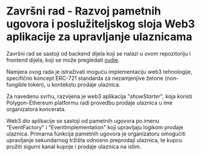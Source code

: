 # Završni rad - Razvoj pametnih ugovora i poslužiteljskog sloja Web3 aplikacije za upravljanje ulaznicama

Završni rad se sastoji od backend dijela koji se nalazi u ovom repozitoriju i frontend dijela, koji se može pregledati [ovdje](https://github.com/sblekic/zavrsni-frontend).

Namjera ovog rada je istraživati moguću implementaciju web3 tehnologije, specifično koncept ERC-721 standarda za nezamjenjive žetone (non-fungible token), u kontekstu prodaje ulaznica.

Za navedenu svrhu, razvijena je web3 aplikacija "_showStarter_", koja koristi Polygon-Ethereum platformu radi provedbu prodaje ulaznica u ime organizatora koncerata.

Web3 dio aplikacije se sastoji od pametnih ugovora po imenu "EventFactory" i "EventImplementation" koji upravljaju logikom prodaje ulaznica.
Primarna funkcija pametnih ugovora je organizatoru omogućiti upravljanje sekundarnog tržišta odnosno preprodaji ulaznica, te kupcu pružiti sigurni kanal kupnje i prodaje ulaznica na istim.

